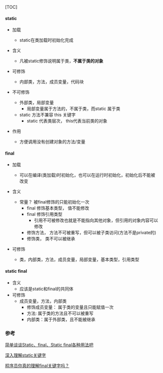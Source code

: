 

[TOC]





#### static

* 加载
  * static在类加载时初始化完成
* 含义
  * 凡被static修饰说明属于类，**不属于类的对象**

* 可修饰
  * 内部类，方法，成员变量，代码块
* 不可修饰
  * 外部类，局部变量
    * 局部变量属于方法的，不属于类，而static 属于类
  * static 方法不兼容 this 关键字
    * static 代表类层次， this代表当前类的对象
* 作用
  * 方便调用没有创建对象的方法/变量



#### final

* 加载

  * 可以在编译(类加载)时初始化，也可以在运行时初始化，初始化后不能被改变

* 含义

  * 常量？ 被final修饰的只能初始化一次
    * final 修饰基本类型， 值不能修改
    * final 修饰引用类型
      * 引用不可被修改也就是不能指向其他对象，但引用的对象内容可以修改
    * 修饰方法， 方法不可被重写，但可以被子类访问(方法不是private的)
    * 修饰类， 类不可以被继承

* 可修饰

  * 类，内部类，方法，成员变量，局部变量，基本类型，引用类型

  

#### static final

* 含义
  * 应该是static和final的共同体
* 可修饰
  * 成员变量，方法，内部类
    * 修饰成员变量： 属于类的变量且只能赋值一次
    * 方法: 属于类的方法且不可以被重写
    * 内部类：属于外部类，且不能被继承



###  参考

[简单谈谈Static、final、Static final各种用法吧](https://juejin.im/post/5db99657f265da4cfb51252f)

[深入理解static关键字](https://blog.csdn.net/qq_44543508/article/details/102736466)

[程序员你真的理解final关键字吗？](https://blog.csdn.net/qq_44543508/article/details/102720206)